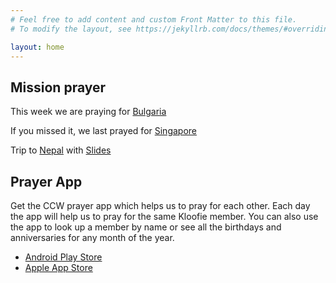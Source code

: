 ```yaml
---
# Feel free to add content and custom Front Matter to this file.
# To modify the layout, see https://jekyllrb.com/docs/themes/#overriding-theme-defaults

layout: home
---
```


## Mission prayer

This week we are praying for [Bulgaria](/prayer/notes/bulgaria.html)

If you missed it, we last prayed for [Singapore](/prayer/notes/singapore.html)

Trip to [Nepal](https://photos.app.goo.gl/szUSK7wyNZSQNHGc6) with [Slides](http://kyk.kiekies.net/?src=https://ccwaterkloof.github.io/prayer/slides/nepal.md)

## Prayer App

Get the CCW prayer app which helps us to pray for each other. Each day the app will help us to pray for the same Kloofie member. You can also use the app to look up a member by name or see all the birthdays and anniversaries for any month of the year.

- [Android Play Store](https://play.google.com/store/apps/details?id=org.christchurchwaterkloof.app)
- [Apple App Store](https://apps.apple.com/za/app/christ-church-waterkloof/id1497566300)
